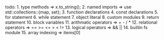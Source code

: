 
todo: 
        1. type methods => x.to_string();
        2. named imports => use std::collections::{map, set};
        3. function declarations
        4. const declarations
        5. for statement
        6. while statement
        7. object literal
        8. custom modules
        9. return statement
        10. block variables
        11. arithmatic operators => + - / *
        12. relational operators => == >= <= > < !=
        13. logical operators => && ||
        14. builtin fs module
        15. array indexing => items[0]

